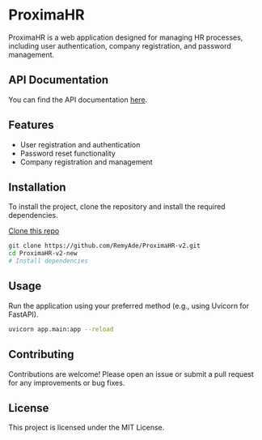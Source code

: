 # ProximaHR

ProximaHR is a web application designed for managing HR processes, including user authentication, company registration, and password management.

## API Documentation

You can find the API documentation [here](https://proximahr-v2.onrender.com/redoc).

## Features

- User registration and authentication
- Password reset functionality
- Company registration and management

## Installation

To install the project, clone the repository and install the required dependencies.

[Clone this repo](https://github.com/RemyAde/ProximaHR-v2.git)

```sh
git clone https://github.com/RemyAde/ProximaHR-v2.git
cd ProximaHR-v2-new
# Install dependencies
```

## Usage

Run the application using your preferred method (e.g., using Uvicorn for FastAPI).

```bash
uvicorn app.main:app --reload
```

## Contributing

Contributions are welcome! Please open an issue or submit a pull request for any improvements or bug fixes.

## License

This project is licensed under the MIT License.